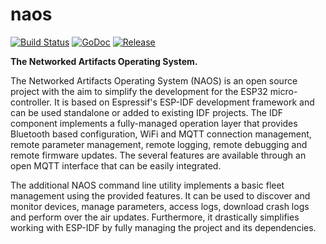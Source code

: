 # naos

[![Build Status](https://travis-ci.org/256dpi/naos.svg?branch=master)](https://travis-ci.org/256dpi/naos)
[![GoDoc](https://godoc.org/github.com/256dpi/naos?status.svg)](http://godoc.org/github.com/256dpi/naos)
[![Release](https://img.shields.io/github/release/256dpi/naos.svg)](https://github.com/256dpi/naos/releases)

**The Networked Artifacts Operating System.**

The Networked Artifacts Operating System (NAOS) is an open source project with the aim to simplify the development for
the ESP32 micro-controller. It is based on Espressif's ESP-IDF development framework and can be used standalone or
added to existing IDF projects. The IDF component implements a fully-managed operation layer that provides Bluetooth based
configuration, WiFi and MQTT connection management, remote parameter management, remote logging, remote debugging and
remote firmware updates. The several features are available through an open MQTT interface that can be easily integrated.

The additional NAOS command line utility implements a basic fleet management using the provided features. It can be used
to discover and monitor devices, manage parameters, access logs, download crash logs and perform over the air updates.
Furthermore, it drastically simplifies working with ESP-IDF by fully managing the project and its dependencies.
